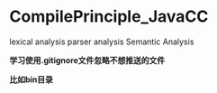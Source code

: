 # CompilePrinciple_JavaCC

lexical  analysis
parser analysis
Semantic Analysis


**学习使用.gitignore文件忽略不想推送的文件**

**比如bin目录**
